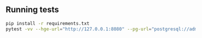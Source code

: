 ## Running tests

```bash
pip install -r requirements.txt
pytest -vv --hge-url="http://127.0.0.1:8080" --pg-url="postgresql://admin@127.0.0.1:5432/hge_tests"
```
